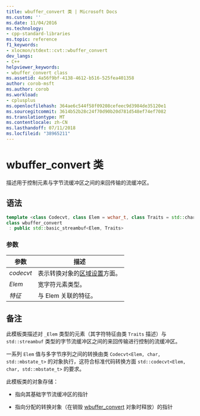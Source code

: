 ```yaml
---
title: wbuffer_convert 类 | Microsoft Docs
ms.custom: ''
ms.date: 11/04/2016
ms.technology:
- cpp-standard-libraries
ms.topic: reference
f1_keywords:
- xlocmon/stdext::cvt::wbuffer_convert
dev_langs:
- C++
helpviewer_keywords:
- wbuffer_convert class
ms.assetid: 4a56f9bf-4138-4612-b516-525fea401358
author: corob-msft
ms.author: corob
ms.workload:
- cplusplus
ms.openlocfilehash: 364ae6c544f58f09208cefeec9d3984de35120e1
ms.sourcegitcommit: 3614b52b28c24f70d90b20d781d548ef74ef7082
ms.translationtype: MT
ms.contentlocale: zh-CN
ms.lasthandoff: 07/11/2018
ms.locfileid: "38965211"
---
```

# <a name="wbufferconvert-class"></a>wbuffer_convert 类

描述用于控制元素与字节流缓冲区之间的来回传输的流缓冲区。

## <a name="syntax"></a>语法

```cpp
template <class Codecvt, class Elem = wchar_t, class Traits = std::char_traits<Elem>>
class wbuffer_convert
 : public std::basic_streambuf<Elem, Traits>
```

### <a name="parameters"></a>参数

|参数|描述|
|---------------|-----------------|
|*codecvt*|表示转换对象的[区域设置](../standard-library/locale-class.md)方面。|
|*Elem*|宽字符元素类型。|
|*特征*|与 Elem 关联的特征。|

## <a name="remarks"></a>备注

此模板类描述对 `_Elem` 类型的元素（其字符特征由类 `Traits` 描述）与 `std::streambuf` 类型的字节流缓冲区之间的来回传输进行控制的流缓冲区。

一系列 `Elem` 值与多字节序列之间的转换由类 `Codecvt<Elem, char, std::mbstate_t>` 的对象执行，这符合标准代码转换方面 `std::codecvt<Elem, char, std::mbstate_t>` 的要求。

此模板类的对象存储：

- 指向其基础字节流缓冲区的指针

- 指向分配的转换对象（在销毁 [wbuffer_convert](../standard-library/wbuffer-convert-class.md) 对象时释放）的指针
